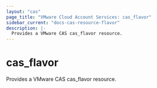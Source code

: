 ```yaml
---
layout: "cas"
page_title: "VMware Cloud Account Services: cas_flavor"
sidebar_current: "docs-cas-resource-flavor"
description: |-
  Provides a VMware CAS cas_flavor resource.
---
```


# cas\_flavor

Provides a VMware CAS cas_flavor resource.
